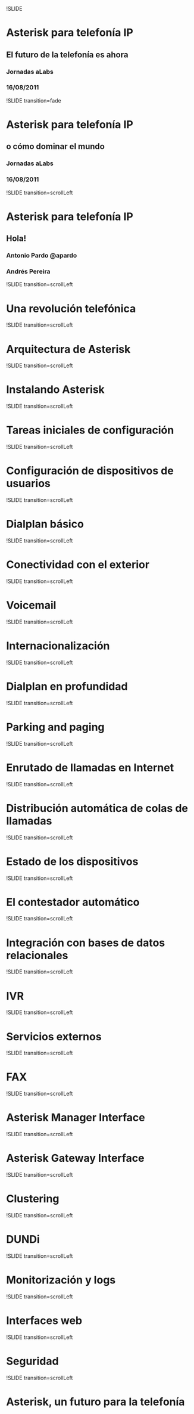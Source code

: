 !SLIDE 
# Asterisk para telefonía IP
## El futuro de la telefonía es ahora

### Jornadas aLabs
### 16/08/2011

!SLIDE transition=fade
# Asterisk para telefonía IP
## o cómo dominar el mundo

### Jornadas aLabs
### 16/08/2011

!SLIDE transition=scrollLeft
# Asterisk para telefonía IP

## Hola!
### Antonio Pardo @apardo
### Andrés Pereira

!SLIDE transition=scrollLeft
# Una revolución telefónica

!SLIDE transition=scrollLeft
# Arquitectura de Asterisk

!SLIDE transition=scrollLeft
# Instalando Asterisk

!SLIDE transition=scrollLeft
# Tareas iniciales de configuración

!SLIDE transition=scrollLeft
# Configuración de dispositivos de usuarios

!SLIDE transition=scrollLeft
# Dialplan básico

!SLIDE transition=scrollLeft
# Conectividad con el exterior

!SLIDE transition=scrollLeft
# Voicemail

!SLIDE transition=scrollLeft
# Internacionalización

!SLIDE transition=scrollLeft
# Dialplan en profundidad

!SLIDE transition=scrollLeft
# Parking and paging

!SLIDE transition=scrollLeft
# Enrutado de llamadas en Internet

!SLIDE transition=scrollLeft
# Distribución automática de colas de llamadas

!SLIDE transition=scrollLeft
# Estado de los dispositivos

!SLIDE transition=scrollLeft
# El contestador automático

!SLIDE transition=scrollLeft
# Integración con bases de datos relacionales

!SLIDE transition=scrollLeft
# IVR

!SLIDE transition=scrollLeft
# Servicios externos

!SLIDE transition=scrollLeft
# FAX

!SLIDE transition=scrollLeft
# Asterisk Manager Interface

!SLIDE transition=scrollLeft
# Asterisk Gateway Interface

!SLIDE transition=scrollLeft
# Clustering

!SLIDE transition=scrollLeft
# DUNDi

!SLIDE transition=scrollLeft
# Monitorización y logs

!SLIDE transition=scrollLeft
# Interfaces web

!SLIDE transition=scrollLeft
# Seguridad

!SLIDE transition=scrollLeft
# Asterisk, un futuro para la telefonía
